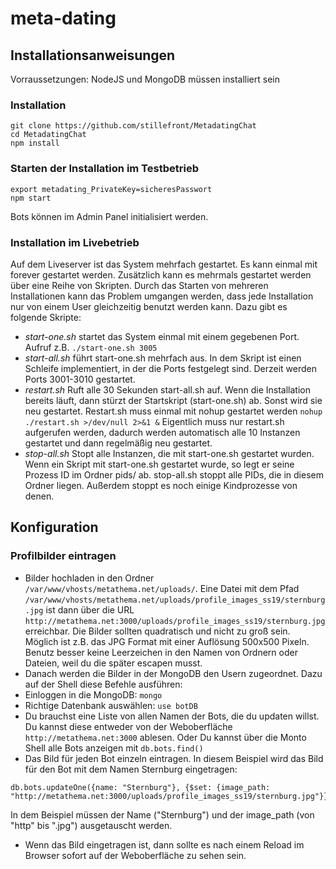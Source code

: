 # meta-dating

## Installationsanweisungen

Vorraussetzungen: NodeJS und MongoDB müssen installiert sein

### Installation

```
git clone https://github.com/stillefront/MetadatingChat
cd MetadatingChat
npm install
```

### Starten der Installation im Testbetrieb

```
export metadating_PrivateKey=sicheresPasswort
npm start
```

Bots können im Admin Panel initialisiert werden. 

### Installation im Livebetrieb

Auf dem Liveserver ist das System mehrfach gestartet. Es kann einmal mit forever gestartet werden. Zusätzlich kann es mehrmals gestartet werden über eine Reihe von Skripten. Durch das Starten von mehreren Installationen kann das Problem umgangen werden, dass jede Installation nur von einem User gleichzeitig benutzt werden kann. Dazu gibt es folgende Skripte:

* *start-one.sh* startet das System einmal mit einem gegebenen Port. Aufruf z.B. `./start-one.sh 3005`
* *start-all.sh* führt start-one.sh mehrfach aus. In dem Skript ist einen Schleife implementiert, in der die Ports festgelegt sind. Derzeit werden Ports 3001-3010 gestartet.
* *restart.sh* Ruft alle 30 Sekunden start-all.sh auf. Wenn die Installation bereits läuft, dann stürzt der Startskript (start-one.sh) ab. Sonst wird sie neu gestartet. Restart.sh muss einmal mit nohup gestartet werden `nohup ./restart.sh >/dev/null 2>&1 &` Eigentlich muss nur restart.sh aufgerufen werden, dadurch werden automatisch alle 10 Instanzen gestartet und dann regelmäßig neu gestartet.
* *stop-all.sh* Stopt alle Instanzen, die mit start-one.sh gestartet wurden. Wenn ein Skript mit start-one.sh gestartet wurde, so legt er seine Prozess ID im Ordner pids/ ab. stop-all.sh stoppt alle PIDs, die in diesem Ordner liegen. Außerdem stoppt es noch einige Kindprozesse von denen.

## Konfiguration

### Profilbilder eintragen

* Bilder hochladen in den Ordner `/var/www/vhosts/metathema.net/uploads/`. Eine Datei mit dem Pfad `/var/www/vhosts/metathema.net/uploads/profile_images_ss19/sternburg.jpg` ist dann über die URL `http://metathema.net:3000/uploads/profile_images_ss19/sternburg.jpg` erreichbar. Die Bilder sollten quadratisch und nicht zu groß sein. Möglich ist z.B. das JPG Format mit einer Auflösung 500x500 Pixeln. Benutz besser keine Leerzeichen in den Namen von Ordnern oder Dateien, weil du die später escapen musst.
* Danach werden die Bilder in der MongoDB den Usern zugeordnet. Dazu auf der Shell diese Befehle ausführen:
* Einloggen in die MongoDB: `mongo`
* Richtige Datenbank auswählen: `use botDB`
* Du brauchst eine Liste von allen Namen der Bots, die du updaten willst. Du kannst diese entweder von der Weboberfläche `http://metathema.net:3000` ablesen. Oder Du kannst über die Monto Shell alle Bots anzeigen mit `db.bots.find()`
* Das Bild für jeden Bot einzeln eintragen. In diesem Beispiel wird das Bild für den Bot mit dem Namen Sternburg eingetragen:
```
db.bots.updateOne({name: "Sternburg"}, {$set: {image_path: "http://metathema.net:3000/uploads/profile_images_ss19/sternburg.jpg"}})
```

In dem Beispiel müssen der Name ("Sternburg") und der image_path (von "http" bis ".jpg") ausgetauscht werden. 
* Wenn das Bild eingetragen ist, dann sollte es nach einem Reload im Browser sofort auf der Weboberfläche zu sehen sein.
